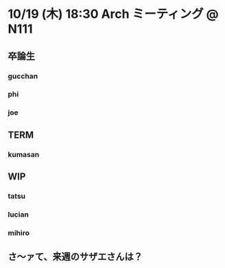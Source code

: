 # 10/19 (木) 18:30 Arch ミーティング @ N111

## 卒論生
### gucchan

### phi

### joe

## TERM
### kumasan

## WIP
### tatsu
### lucian
### mihiro

## さ〜ァて、来週のサザエさんは？
